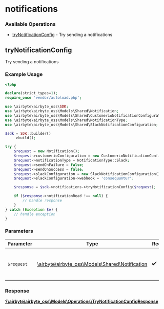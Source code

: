 # notifications

### Available Operations

* [tryNotificationConfig](#trynotificationconfig) - Try sending a notifications

## tryNotificationConfig

Try sending a notifications

### Example Usage

```php
<?php

declare(strict_types=1);
require_once 'vendor/autoload.php';

use \airbyte\airbyte_oss\SDK;
use \airbyte\airbyte_oss\Models\Shared\Notification;
use \airbyte\airbyte_oss\Models\Shared\CustomerioNotificationConfiguration;
use \airbyte\airbyte_oss\Models\Shared\NotificationType;
use \airbyte\airbyte_oss\Models\Shared\SlackNotificationConfiguration;

$sdk = SDK::builder()
    ->build();

try {
    $request = new Notification();
    $request->customerioConfiguration = new CustomerioNotificationConfiguration();
    $request->notificationType = NotificationType::Slack;
    $request->sendOnFailure = false;
    $request->sendOnSuccess = false;
    $request->slackConfiguration = new SlackNotificationConfiguration();
    $request->slackConfiguration->webhook = 'consequuntur';

    $response = $sdk->notifications->tryNotificationConfig($request);

    if ($response->notificationRead !== null) {
        // handle response
    }
} catch (Exception $e) {
    // handle exception
}
```

### Parameters

| Parameter                                                                              | Type                                                                                   | Required                                                                               | Description                                                                            |
| -------------------------------------------------------------------------------------- | -------------------------------------------------------------------------------------- | -------------------------------------------------------------------------------------- | -------------------------------------------------------------------------------------- |
| `$request`                                                                             | [\airbyte\airbyte_oss\Models\Shared\Notification](../../models/shared/Notification.md) | :heavy_check_mark:                                                                     | The request object to use for the request.                                             |


### Response

**[?\airbyte\airbyte_oss\Models\Operations\TryNotificationConfigResponse](../../models/operations/TryNotificationConfigResponse.md)**

